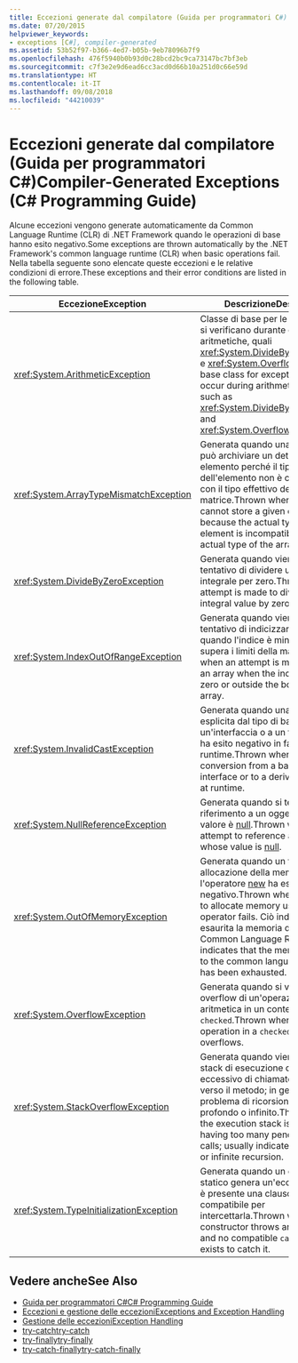 ```yaml
---
title: Eccezioni generate dal compilatore (Guida per programmatori C#)
ms.date: 07/20/2015
helpviewer_keywords:
- exceptions [C#], compiler-generated
ms.assetid: 53b52f97-b366-4ed7-b05b-9eb78096b7f9
ms.openlocfilehash: 476f5940b0b93d0c28bcd2bc9ca73147bc7bf3eb
ms.sourcegitcommit: c7f3e2e9d6ead6cc3acd0d66b10a251d0c66e59d
ms.translationtype: HT
ms.contentlocale: it-IT
ms.lasthandoff: 09/08/2018
ms.locfileid: "44210039"
---
```

# <a name="compiler-generated-exceptions-c-programming-guide"></a><span data-ttu-id="79da0-102">Eccezioni generate dal compilatore (Guida per programmatori C#)</span><span class="sxs-lookup"><span data-stu-id="79da0-102">Compiler-Generated Exceptions (C# Programming Guide)</span></span>
<span data-ttu-id="79da0-103">Alcune eccezioni vengono generate automaticamente da Common Language Runtime (CLR) di .NET Framework quando le operazioni di base hanno esito negativo.</span><span class="sxs-lookup"><span data-stu-id="79da0-103">Some exceptions are thrown automatically by the .NET Framework's common language runtime (CLR) when basic operations fail.</span></span> <span data-ttu-id="79da0-104">Nella tabella seguente sono elencate queste eccezioni e le relative condizioni di errore.</span><span class="sxs-lookup"><span data-stu-id="79da0-104">These exceptions and their error conditions are listed in the following table.</span></span>  
  
|<span data-ttu-id="79da0-105">Eccezione</span><span class="sxs-lookup"><span data-stu-id="79da0-105">Exception</span></span>|<span data-ttu-id="79da0-106">Descrizione</span><span class="sxs-lookup"><span data-stu-id="79da0-106">Description</span></span>|  
|---------------|-----------------|  
|<xref:System.ArithmeticException>|<span data-ttu-id="79da0-107">Classe di base per le eccezioni che si verificano durante operazioni aritmetiche, quali <xref:System.DivideByZeroException> e <xref:System.OverflowException>.</span><span class="sxs-lookup"><span data-stu-id="79da0-107">A base class for exceptions that occur during arithmetic operations, such as <xref:System.DivideByZeroException> and <xref:System.OverflowException>.</span></span>|  
|<xref:System.ArrayTypeMismatchException>|<span data-ttu-id="79da0-108">Generata quando una matrice non può archiviare un determinato elemento perché il tipo effettivo dell'elemento non è compatibile con il tipo effettivo della matrice.</span><span class="sxs-lookup"><span data-stu-id="79da0-108">Thrown when an array cannot store a given element because the actual type of the element is incompatible with the actual type of the array.</span></span>|  
|<xref:System.DivideByZeroException>|<span data-ttu-id="79da0-109">Generata quando viene eseguito un tentativo di dividere un valore integrale per zero.</span><span class="sxs-lookup"><span data-stu-id="79da0-109">Thrown when an attempt is made to divide an integral value by zero.</span></span>|  
|<xref:System.IndexOutOfRangeException>|<span data-ttu-id="79da0-110">Generata quando viene eseguito un tentativo di indicizzare una matrice, quando l'indice è minore di zero o supera i limiti della matrice.</span><span class="sxs-lookup"><span data-stu-id="79da0-110">Thrown when an attempt is made to index an array when the index is less than zero or outside the bounds of the array.</span></span>|  
|<xref:System.InvalidCastException>|<span data-ttu-id="79da0-111">Generata quando una conversione esplicita dal tipo di base a un'interfaccia o a un tipo derivato ha esito negativo in fase di runtime.</span><span class="sxs-lookup"><span data-stu-id="79da0-111">Thrown when an explicit conversion from a base type to an interface or to a derived type fails at runtime.</span></span>|  
|<xref:System.NullReferenceException>|<span data-ttu-id="79da0-112">Generata quando si tenta di fare riferimento a un oggetto il cui valore è [null](../../../csharp/language-reference/keywords/null.md).</span><span class="sxs-lookup"><span data-stu-id="79da0-112">Thrown when you attempt to reference an object whose value is [null](../../../csharp/language-reference/keywords/null.md).</span></span>|  
|<xref:System.OutOfMemoryException>|<span data-ttu-id="79da0-113">Generata quando un tentativo di allocazione della memoria tramite l'operatore [new](../../../csharp/language-reference/keywords/new-operator.md) ha esito negativo.</span><span class="sxs-lookup"><span data-stu-id="79da0-113">Thrown when an attempt to allocate memory using the [new](../../../csharp/language-reference/keywords/new-operator.md) operator fails.</span></span> <span data-ttu-id="79da0-114">Ciò indica che è stata esaurita la memoria disponibile per Common Language Runtime.</span><span class="sxs-lookup"><span data-stu-id="79da0-114">This indicates that the memory available to the common language runtime has been exhausted.</span></span>|  
|<xref:System.OverflowException>|<span data-ttu-id="79da0-115">Generata quando si verifica un overflow di un'operazione aritmetica in un contesto `checked`.</span><span class="sxs-lookup"><span data-stu-id="79da0-115">Thrown when an arithmetic operation in a `checked` context overflows.</span></span>|  
|<xref:System.StackOverflowException>|<span data-ttu-id="79da0-116">Generata quando viene esaurito lo stack di esecuzione da un numero eccessivo di chiamate in sospeso verso il metodo; in genere indica un problema di ricorsione molto profondo o infinito.</span><span class="sxs-lookup"><span data-stu-id="79da0-116">Thrown when the execution stack is exhausted by having too many pending method calls; usually indicates a very deep or infinite recursion.</span></span>|  
|<xref:System.TypeInitializationException>|<span data-ttu-id="79da0-117">Generata quando un costruttore statico genera un'eccezione e non è presente una clausola `catch` compatibile per intercettarla.</span><span class="sxs-lookup"><span data-stu-id="79da0-117">Thrown when a static constructor throws an exception and no compatible `catch` clause exists to catch it.</span></span>|  
  
## <a name="see-also"></a><span data-ttu-id="79da0-118">Vedere anche</span><span class="sxs-lookup"><span data-stu-id="79da0-118">See Also</span></span>

- [<span data-ttu-id="79da0-119">Guida per programmatori C#</span><span class="sxs-lookup"><span data-stu-id="79da0-119">C# Programming Guide</span></span>](../../../csharp/programming-guide/index.md)  
- [<span data-ttu-id="79da0-120">Eccezioni e gestione delle eccezioni</span><span class="sxs-lookup"><span data-stu-id="79da0-120">Exceptions and Exception Handling</span></span>](../../../csharp/programming-guide/exceptions/index.md)  
- [<span data-ttu-id="79da0-121">Gestione delle eccezioni</span><span class="sxs-lookup"><span data-stu-id="79da0-121">Exception Handling</span></span>](../../../csharp/programming-guide/exceptions/exception-handling.md)  
- [<span data-ttu-id="79da0-122">try-catch</span><span class="sxs-lookup"><span data-stu-id="79da0-122">try-catch</span></span>](../../../csharp/language-reference/keywords/try-catch.md)  
- [<span data-ttu-id="79da0-123">try-finally</span><span class="sxs-lookup"><span data-stu-id="79da0-123">try-finally</span></span>](../../../csharp/language-reference/keywords/try-finally.md)  
- [<span data-ttu-id="79da0-124">try-catch-finally</span><span class="sxs-lookup"><span data-stu-id="79da0-124">try-catch-finally</span></span>](../../../csharp/language-reference/keywords/try-catch-finally.md)
